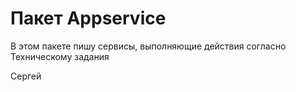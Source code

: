 # Пакет Appservice

В этом пакете пишу сервисы, выполняющие действия согласно Техническому задания

Сергей